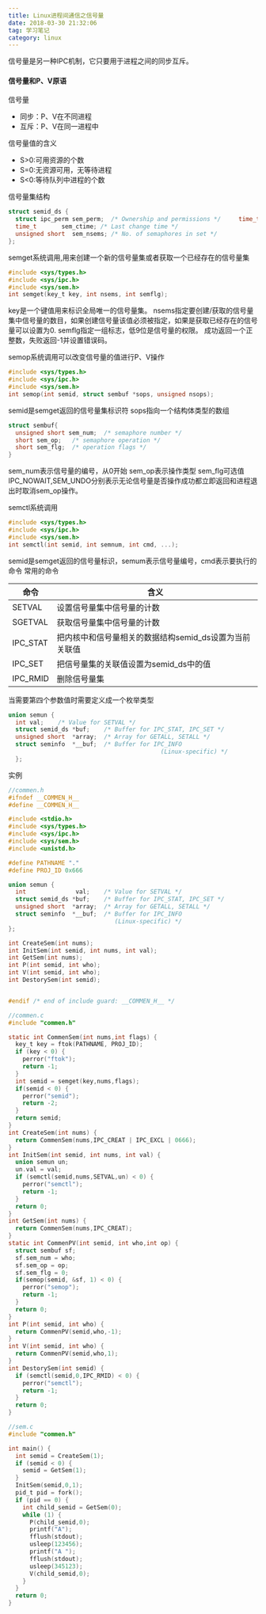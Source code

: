 ```yaml
---
title: Linux进程间通信之信号量
date: 2018-03-30 21:32:06
tag: 学习笔记
category: linux
---
```

信号量是另一种IPC机制，它只要用于进程之间的同步互斥。
<!--more-->
#### 信号量和P、V原语
信号量
- 同步：P、V在不同进程
- 互斥：P、V在同一进程中

信号量值的含义
- S>0:可用资源的个数
- S=0:无资源可用，无等待进程
- S<0:等待队列中进程的个数

信号量集结构
``` c
struct semid_ds {
  struct ipc_perm sem_perm;  /* Ownership and permissions */     time_t       sem_otime; /* Last semop time */
  time_t       sem_ctime; /* Last change time */
  unsigned short  sem_nsems; /* No. of semaphores in set */
};
```
semget系统调用,用来创建一个新的信号量集或者获取一个已经存在的信号量集
``` c
#include <sys/types.h>
#include <sys/ipc.h>
#include <sys/sem.h>
int semget(key_t key, int nsems, int semflg);
```
key是一个键值用来标识全局唯一的信号量集。
nsems指定要创建/获取的信号量集中信号量的数目，如果创建信号量该值必须被指定，如果是获取已经存在的信号量可以设置为0.
semflg指定一组标志，低9位是信号量的权限。
成功返回一个正整数，失败返回-1并设置错误码。

semop系统调用可以改变信号量的值进行P、V操作
``` c
#include <sys/types.h>
#include <sys/ipc.h>
#include <sys/sem.h>
int semop(int semid, struct sembuf *sops, unsigned nsops);
```
semid是semget返回的信号量集标识符
sops指向一个结构体类型的数组
``` c
struct sembuf{
  unsigned short sem_num;  /* semaphore number */
  short sem_op;   /* semaphore operation */
  short sem_flg;  /* operation flags */
}
```
sem_num表示信号量的编号，从0开始
sem_op表示操作类型
sem_flg可选值IPC_NOWAIT,SEM_UNDO分别表示无论信号量是否操作成功都立即返回和进程退出时取消sem_op操作。

semctl系统调用
``` c
#include <sys/types.h>
#include <sys/ipc.h>
#include <sys/sem.h>
int semctl(int semid, int semnum, int cmd, ...);
```
semid是semget返回的信号量标识，semum表示信号量编号，cmd表示要执行的命令
常用的命令

命令| 含义
---|---
SETVAL|设置信号量集中信号量的计数
SGETVAL|获取信号量集中信号量的计数
IPC_STAT|把内核中和信号量相关的数据结构semid_ds设置为当前关联值
IPC_SET|把信号量集的关联值设置为semid_ds中的值
IPC_RMID| 删除信号量集

当需要第四个参数值时需要定义成一个枚举类型
``` c
union semun {
  int val;    /* Value for SETVAL */
  struct semid_ds *buf;    /* Buffer for IPC_STAT, IPC_SET */
  unsigned short  *array;  /* Array for GETALL, SETALL */
  struct seminfo  *__buf;  /* Buffer for IPC_INFO
                                           (Linux-specific) */
  };
```
实例
``` c
//commen.h
#ifndef __COMMEN_H__
#define __COMMEN_H__

#include <stdio.h>
#include <sys/types.h>
#include <sys/ipc.h>
#include <sys/sem.h>
#include <unistd.h>

#define PATHNAME "."
#define PROJ_ID 0x666

union semun {
  int              val;    /* Value for SETVAL */
  struct semid_ds *buf;    /* Buffer for IPC_STAT, IPC_SET */
  unsigned short  *array;  /* Array for GETALL, SETALL */
  struct seminfo  *__buf;  /* Buffer for IPC_INFO
                              (Linux-specific) */
};

int CreateSem(int nums);
int InitSem(int semid, int nums, int val);
int GetSem(int nums);
int P(int semid, int who);
int V(int semid, int who);
int DestorySem(int semid);


#endif /* end of include guard: __COMMEN_H__ */

```
``` c
//commen.c
#include "commen.h"

static int CommenSem(int nums,int flags) {
  key_t key = ftok(PATHNAME, PROJ_ID);
  if (key < 0) {
    perror("ftok");
    return -1;
  }
  int semid = semget(key,nums,flags);
  if(semid < 0) {
    perror("semid");
    return -2;
  }
  return semid;
}
int CreateSem(int nums) {
  return CommenSem(nums,IPC_CREAT | IPC_EXCL | 0666);
}
int InitSem(int semid, int nums, int val) {
  union semun un;
  un.val = val;
  if (semctl(semid,nums,SETVAL,un) < 0) {
    perror("semctl");
    return -1;
  }
  return 0;
}
int GetSem(int nums) {
  return CommenSem(nums,IPC_CREAT);
}
static int CommenPV(int semid, int who,int op) {
  struct sembuf sf;
  sf.sem_num = who;
  sf.sem_op = op;
  sf.sem_flg = 0;
  if(semop(semid, &sf, 1) < 0) {
    perror("semop");
    return -1;
  }
  return 0;
}
int P(int semid, int who) {
  return CommenPV(semid,who,-1);
}
int V(int semid, int who) {
  return CommenPV(semid,who,1);
}
int DestorySem(int semid) {
  if (semctl(semid,0,IPC_RMID) < 0) {
    perror("semctl");
    return -1;
  }
  return 0;
}

```
``` c
//sem.c
#include "commen.h"

int main() {
  int semid = CreateSem(1);
  if (semid < 0) {
    semid = GetSem(1);
  }
  InitSem(semid,0,1);
  pid_t pid = fork();
  if (pid == 0) {
    int child_semid = GetSem(0);
    while (1) {
      P(child_semid,0);
      printf("A");
      fflush(stdout);
      usleep(123456);
      printf("A ");
      fflush(stdout);
      usleep(345123);
      V(child_semid,0);
    }
  }
  return 0;
}

```